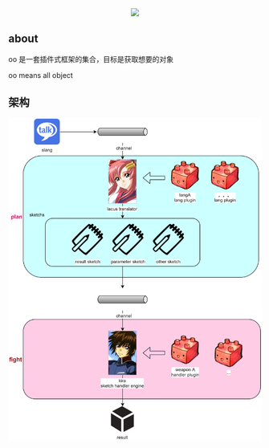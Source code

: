 <div align=center><img src="https://raw.githubusercontent.com/apporoad/oo/master/docs/logo.jpg"/></div>



## about

oo 是一套插件式框架的集合，目标是获取想要的对象  

oo  means  all object  

## 架构

![](./docs/oo.png)